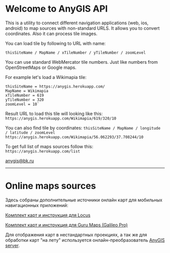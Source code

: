 # Welcome to AnyGIS API

This is a utility to connect different navigation applications (web, ios, android) to map sources with non-standard URLS. It allows you to convert coordinates. Also it can process tile images.

You can load tile by following to URL with name:

```
thisSiteName / MapName / xTileNumber / yTileNumber / zoomLevel
```

You can use standard WebMercator tile numbers. Just like numbers from OpenStreetMaps or Google maps.


For example let's load a Wikimapia tile:

```
thisSiteName = https://anygis.herokuapp.com/
MapName = Wikimapia
xTileNumber = 619
yTileNumber = 320
zoomLevel = 10`
```

Result URL to load this tile will looking like this:
`https://anygis.herokuapp.com/Wikimapia/619/320/10`

You can also find tile by coordinates:
`thisSiteName / MapName / longitude / latitude / zoomLevel
https://anygis.herokuapp.com/Wikimapia/56.062293/37.708244/10`

To get full list of maps sources follow this:
`https://anygis.herokuapp.com/list`


anygis@bk.ru

---
# Online maps sources
Здесь собраны дополнительные источники онлайн карт для мобильных навигационных приложений:

[Комплект карт и инструкция для Locus](https://github.com/nnngrach/map-sources/tree/master/Locus%20online%20maps)

[Комплект карт и инструкция для Guru Maps (Galileo Pro)](https://github.com/nnngrach/map-sources/tree/master/Galileo%20online%20maps)


Для отображения карт в нестандартных проекциях, а так же для обработки карт "на лету" используется онлайн-преобразователь [AnyGIS server](https://github.com/nnngrach/AnyGIS_server).
